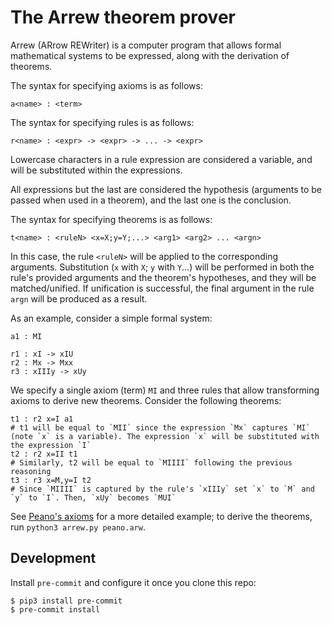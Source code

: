 # The Arrew theorem prover

Arrew (ARrow REWriter) is a computer program that allows formal mathematical systems to be expressed, along with the derivation of theorems.

The syntax for specifying axioms is as follows:

```
a<name> : <term>
```

The syntax for specifying rules is as follows:

```
r<name> : <expr> -> <expr> -> ... -> <expr>
```

Lowercase characters in a rule expression are considered a variable, and will be substituted within the expressions.

All expressions but the last are considered the hypothesis (arguments to be passed when used in a theorem), and the last one is the conclusion.

The syntax for specifying theorems is as follows:

```
t<name> : <ruleN> <x=X;y=Y;...> <arg1> <arg2> ... <argn>
```

In this case, the rule `<ruleN>` will be applied to the corresponding arguments. Substitution (`x` with `X`; `y` with `Y`...) will be performed in both the rule's provided arguments and the theorem's hypotheses, and they will be matched/unified. If unification is successful, the final argument in the rule `argn` will be produced as a result.

As an example, consider a simple formal system:

```
a1 : MI

r1 : xI -> xIU
r2 : Mx -> Mxx
r3 : xIIIy -> xUy
```

We specify a single axiom (term) `MI` and three rules that allow transforming axioms to derive new theorems. Consider the following theorems:

```
t1 : r2 x=I a1
# t1 will be equal to `MII` since the expression `Mx` captures `MI` (note `x` is a variable). The expression `x` will be substituted with the expression `I`
t2 : r2 x=II t1
# Similarly, t2 will be equal to `MIIII` following the previous reasoning
t3 : r3 x=M,y=I t2
# Since `MIIII` is captured by the rule's `xIIIy` set `x` to `M` and `y` to `I`. Then, `xUy` becomes `MUI`
```

See [Peano's axioms](./peano.arw) for a more detailed example; to derive the theorems, run `python3 arrew.py peano.arw`.

## Development

Install `pre-commit` and configure it once you clone this repo:

```
$ pip3 install pre-commit
$ pre-commit install
```
